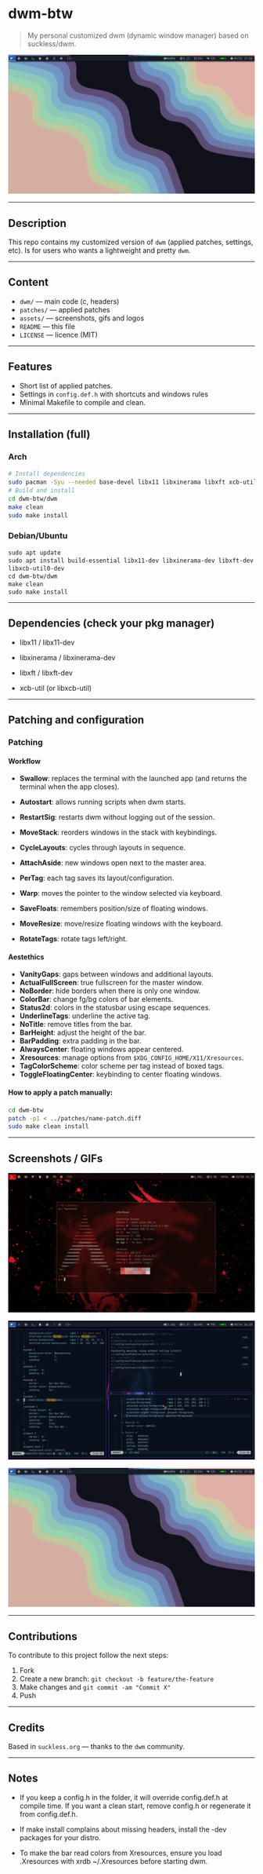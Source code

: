 # dwm-btw

> My personal customized dwm (dynamic window manager) based on suckless/dwm.

![preview](assets/preview.png)

---

## Description

This repo contains my customized version of `dwm` (applied patches, settings, etc). Is for users who wants a lightweight and pretty `dwm`.

---

## Content 

* `dwm/` — main code (c, headers)
* `patches/` — applied patches 
* `assets/` — screenshots, gifs and logos 
* `README` — this file
* `LICENSE` — licence (MIT)

---

## Features

* Short list of applied patches. 
* Settings in `config.def.h` with shortcuts and windows rules
* Minimal Makefile to compile and clean.

---

## Installation (full)

### Arch 
```bash
# Install dependencies
sudo pacman -Syu --needed base-devel libx11 libxinerama libxft xcb-util xcb-util-wm
# Build and install
cd dwm-btw/dwm
make clean
sudo make install
```

### Debian/Ubuntu
```
sudo apt update
sudo apt install build-essential libx11-dev libxinerama-dev libxft-dev libxcb-util0-dev
cd dwm-btw/dwm
make clean
sudo make install
```

---

## Dependencies (check your pkg manager)

* libx11 / libx11-dev

* libxinerama / libxinerama-dev

* libxft / libxft-dev

* xcb-util (or libxcb-util)

---

## Patching and configuration

### Patching 

#### Workflow

- **Swallow**: replaces the terminal with the launched app (and returns the terminal when the app closes).
- **Autostart**: allows running scripts when dwm starts.

- **RestartSig**: restarts dwm without logging out of the session.

- **MoveStack**: reorders windows in the stack with keybindings.

- **CycleLayouts**: cycles through layouts in sequence.

- **AttachAside**: new windows open next to the master area.

- **PerTag**: each tag saves its layout/configuration.

- **Warp**: moves the pointer to the window selected via keyboard.

- **SaveFloats**: remembers position/size of floating windows.

- **MoveResize**: move/resize floating windows with the keyboard.

- **RotateTags**: rotate tags left/right.

#### Aestethics

- **VanityGaps**: gaps between windows and additional layouts.
- **ActualFullScreen**: true fullscreen for the master window.
- **NoBorder**: hide borders when there is only one window.
- **ColorBar**: change fg/bg colors of bar elements.
- **Status2d**: colors in the statusbar using escape sequences.
- **UnderlineTags**: underline the active tag.
- **NoTitle**: remove titles from the bar.
- **BarHeight**: adjust the height of the bar.
- **BarPadding**: extra padding in the bar.
- **AlwaysCenter**: floating windows appear centered.
- **Xresources**: manage options from `$XDG_CONFIG_HOME/X11/Xresources`.
- **TagColorScheme**: color scheme per tag instead of boxed tags.
- **ToggleFloatingCenter**: keybinding to center floating windows.

#### How to apply a patch manually:

```bash
cd dwm-btw
patch -p1 < ../patches/name-patch.diff
sudo make clean install 
```

---

## Screenshots / GIFs

![dwm](assets/dwm.png)

![dwm](assets/dwm_programming.png)

![preview](assets/preview.png)

---


## Contributions

To contribute to this project follow the next steps:

1. Fork
2. Create a new branch: `git checkout -b feature/the-feature`
3. Make changes and `git commit -am "Commit X"`
4. Push

---

## Credits

Based in `suckless.org` — thanks to the `dwm` community. 

---

## Notes

- If you keep a config.h in the folder, it will override config.def.h at compile time. If you want a clean start, remove config.h or regenerate it from config.def.h.

- If make install complains about missing headers, install the -dev packages for your distro.

- To make the bar read colors from Xresources, ensure you load .Xresources with xrdb ~/.Xresources before starting dwm.

